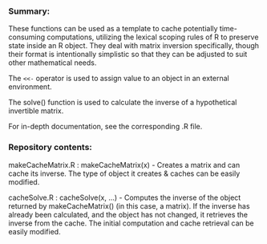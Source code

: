 ### Summary:

These functions can be used as a template to cache potentially time-consuming computations, utilizing the lexical scoping rules of R to preserve state inside an R object. They deal with matrix inversion specifically, though their format is intentionally simplistic so that they can be adjusted to suit other mathematical needs.

The `<<-` operator is used to assign value to an object in an external environment.

The solve() function is used to calculate the inverse of a hypothetical invertible matrix.

For in-depth documentation, see the corresponding .R file.

### Repository contents:

makeCacheMatrix.R : makeCacheMatrix(x) - Creates a matrix and can cache its inverse. The type of object it creates & caches can be easily modified.

cacheSolve.R : cacheSolve(x, ...) - Computes the inverse of the object returned by makeCacheMatrix() (in this case, a matrix). If the inverse has already been calculated, and the object has not changed, it retrieves the inverse from the cache. The initial computation and cache retrieval can be easily modified.
